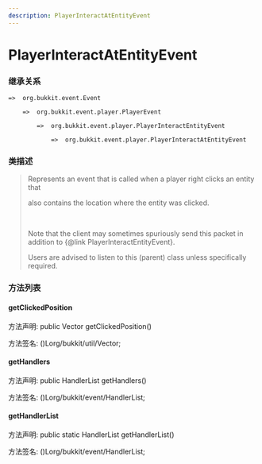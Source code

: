 ```yaml
---
description: PlayerInteractAtEntityEvent
---
```


# PlayerInteractAtEntityEvent

### 继承关系

    =>  org.bukkit.event.Event

        =>  org.bukkit.event.player.PlayerEvent

            =>  org.bukkit.event.player.PlayerInteractEntityEvent

                =>  org.bukkit.event.player.PlayerInteractAtEntityEvent

### 类描述

> Represents an event that is called when a player right clicks an entity that
>
> also contains the location where the entity was clicked.
>
> <br>
>
> Note that the client may sometimes spuriously send this packet in addition to {@link PlayerInteractEntityEvent}.
>
> Users are advised to listen to this (parent) class unless specifically required.

### 方法列表

#### getClickedPosition

方法声明: public Vector getClickedPosition()

方法签名: ()Lorg/bukkit/util/Vector;

#### getHandlers

方法声明: public HandlerList getHandlers()

方法签名: ()Lorg/bukkit/event/HandlerList;

#### getHandlerList

方法声明: public static HandlerList getHandlerList()

方法签名: ()Lorg/bukkit/event/HandlerList;